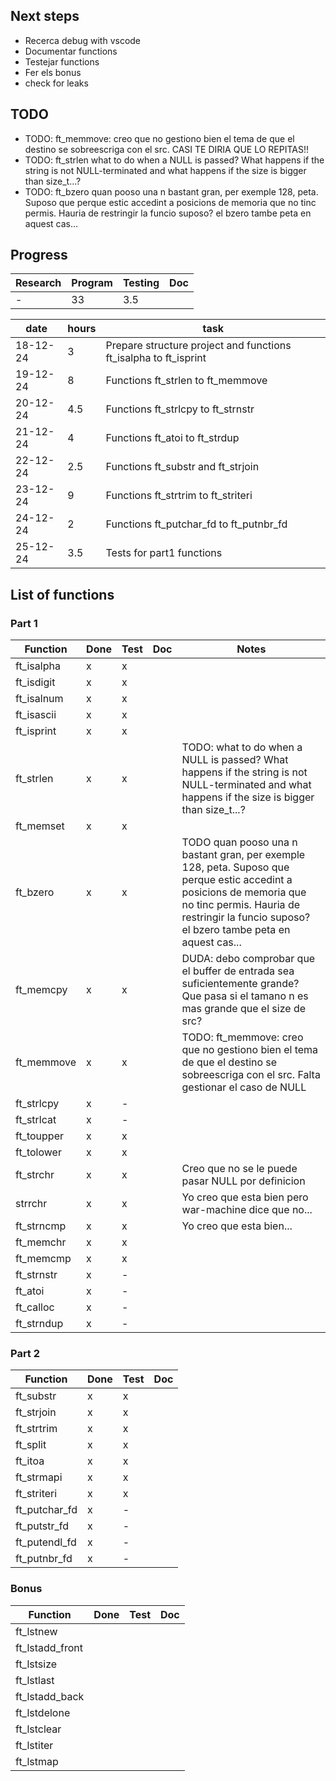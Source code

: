 ## Next steps
- Recerca debug with vscode
- Documentar functions
- Testejar functions
- Fer els bonus
- check for leaks

## TODO
- TODO: ft_memmove: creo que no gestiono bien el tema de que el destino se sobreescriga con el src. CASI TE DIRIA QUE LO REPITAS!!
- TODO: ft_strlen what to do when a NULL is passed? What happens if the string is not NULL-terminated and what happens if the size is bigger than size_t...?
- TODO: ft_bzero quan pooso una n bastant gran, per exemple 128, peta. Suposo que perque estic accedint a posicions de memoria que no tinc permis. Hauria de restringir la funcio suposo? el bzero tambe peta en aquest cas...

## Progress

|Research|Program|Testing|Doc|
|--------|-------|-------|---|
|-|33|3.5||

|date|hours|task|
|----|-----|----|
|18-12-24|3|Prepare structure project and functions ft_isalpha to ft_isprint|
|19-12-24|8|Functions ft_strlen to ft_memmove|
|20-12-24|4.5|Functions ft_strlcpy to ft_strnstr|
|21-12-24|4|Functions ft_atoi to ft_strdup|
|22-12-24|2.5|Functions ft_substr and ft_strjoin|
|23-12-24|9|Functions ft_strtrim to ft_striteri|
|24-12-24|2|Functions ft_putchar_fd to ft_putnbr_fd|
|25-12-24|3.5|Tests for part1 functions|

## List of functions
### Part 1
|Function|Done|Test|Doc|Notes|
|--------|----|----|---|-----|
|ft_isalpha|x|x|||
|ft_isdigit|x|x|||
|ft_isalnum|x|x|||
|ft_isascii|x|x|||
|ft_isprint|x|x|||
|ft_strlen|x|x||TODO: what to do when a NULL is passed? What happens if the string is not NULL-terminated and what happens if the size is bigger than size_t...?|
|ft_memset|x|x|||
|ft_bzero|x|x||TODO quan pooso una n bastant gran, per exemple 128, peta. Suposo que perque estic accedint a posicions de memoria que no tinc permis. Hauria de restringir la funcio suposo? el bzero tambe peta en aquest cas...|
|ft_memcpy|x|x||DUDA: debo comprobar que el buffer de entrada sea suficientemente grande? Que pasa si el tamano n es mas grande que el size de src?|
|ft_memmove|x|x||TODO: ft_memmove: creo que no gestiono bien el tema de que el destino se sobreescriga con el src. Falta gestionar el caso de NULL|
|ft_strlcpy|x|-|||
|ft_strlcat|x|-|||
|ft_toupper|x|x|||
|ft_tolower|x|x|||
|ft_strchr|x|x||Creo que no se le puede pasar NULL por definicion|
|strrchr|x|x||Yo creo que esta bien pero war-machine dice que no...|
|ft_strncmp|x|x||Yo creo que esta bien...|
|ft_memchr|x|x|||
|ft_memcmp|x|x|||
|ft_strnstr|x|-|||
|ft_atoi|x|-|||
|ft_calloc|x|-|||
|ft_strndup|x|-|||

### Part 2
|Function|Done|Test|Doc|
|--------|----|----|---|
|ft_substr|x|x||
|ft_strjoin|x|x||
|ft_strtrim|x|x||
|ft_split|x|x||
|ft_itoa|x|x||
|ft_strmapi|x|x||
|ft_striteri|x|x||
|ft_putchar_fd|x|-||
|ft_putstr_fd|x|-||
|ft_putendl_fd|x|-||
|ft_putnbr_fd|x|-||

### Bonus
|Function|Done|Test|Doc|
|--------|----|----|---|
|ft_lstnew||||
|ft_lstadd_front||||
|ft_lstsize||||
|ft_lstlast||||
|ft_lstadd_back||||
|ft_lstdelone||||
|ft_lstclear||||
|ft_lstiter||||
|ft_lstmap||||







